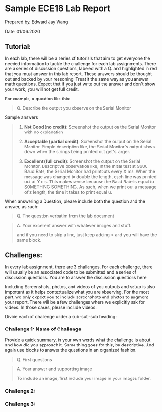 # Sample ECE16 Lab Report
Prepared by: Edward Jay Wang

Date: 01/06/2020

## Tutorial:
In each lab, there will be a series of tutorials that aim to get everyone the needed information to tackle the challenge for each lab assignments. There are a series of discussion questions, labeled with a Q. and highlighted in red that you must answer in this lab report. These answers should be thought out and backed by your reasoning. Treat it the same way as you answer math questions. Expect that if you just write out the answer and don't show your work, you will not get full credit. 

For example, a question like this:

> Q. Describe the output you observe on the Serial Monitor

Sample answers 

> 1. **Not Good (no credit)**: Screenshot the output on the Serial Monitor with no explanation
>
> 2. **Acceptable (partial credit)**: Screenshot the output on the Serial Monitor. Simple description like, the Serial Monitor's output slows down when the strings being printed out get's larger. 
>
> 3. **Excellent (full credit)**: Screenshot the output on the Serial Monitor. Descriptive observation like, in the initial test at 9600 Baud Rate, the Serial Monitor had printouts every X ms. When the message was changed to double the length, each line was printed out at Y ms. This makes sense because the Baud Rate is equal to SOMETHING SOMETHING. As such, when we print out a message of z length, the time it takes to print equal u. 


When answering a Question, please include both the question and the answer, as such:

>Q. The question verbatim from the lab document

>A. Your excellent answer with whatever images and stuff.
>
>and if you need to skip a line, just keep adding > and you will have the same block. 

## Challenges:
In every lab assignment, there are 3 challenges. For each challenge, there will usually be an associated code to be submitted and a series of discussion questions. You are to answer the discussion questions here.

Including Screenshots, photos, and videos of you outputs and setup is also important as it helps contextualize what you are observing. For the most part, we only expect you to include screenshots and photos to augment your report. There will be a few challenges where we explicitly ask for videos. In those cases, please include videos. 

Divide each of challenge under a sub-sub-sub heading:

### Challenge 1: Name of Challenge
Provide a quick summary, in your own words what the challenge is about and how did you approach it. Same thing goes for this, be descriptive. And again use blocks to answer the questions in an organized fashion. 

>Q. First questions

>A. Your answer and supporting image
>
>To include an image, first include your image in your images folder. 

### Challenge 2:

### Challenge 3:
